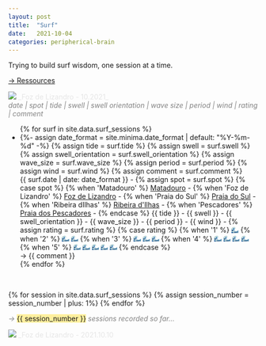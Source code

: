 ```yaml
---
layout: post
title:  "Surf"
date:   2021-10-04
categories: peripherical-brain
---
```



Trying to build surf wisdom, one session at a time.

<a href="/category/surf/ressources" class="post-meta">→ Ressources</a>

<picture>
    <source srcset="https://live.staticflickr.com/65535/51559018368_0fb244007d_4k.jpg"
            media="(min-width: 800px)">
    <img src="https://live.staticflickr.com/65535/51559018368_0fb244007d_4k.jpg"/>
</picture>
<a style='color:#e6e6e6;' class='post-meta'>_Foz de Lizandro - 10.2021_</a>

<br>
<a style='color: #828282; font-style: italic;'>date | spot | tide | swell | swell orientation | wave size | period | wind | rating | comment</a>

<ul>
{% for surf in site.data.surf_sessions %}
    <li>
            {%- assign date_format = site.minima.date_format | default: "%Y-%m-%d" -%}
            {% assign tide = surf.tide %}
            {% assign swell = surf.swell %}
            {% assign swell_orientation = surf.swell_orientation %}
            {% assign wave_size = surf.wave_size %}
            {% assign period = surf.period %}
            {% assign wind = surf.wind %}
            {% assign comment = surf.comment %}
            <div class="{{surf.rating}}">
                <span class="post-meta">{{ surf.date | date: date_format }}</span><span class="post-meta"> - </span>
                {% assign spot = surf.spot %} 
                    {% case spot %} 
                        {% when 'Matadouro' %}
                            <a href="https://www.surf-forecast.com/breaks/Pedra-Branca/forecasts/latest/six_day" class="spot">Matadouro</a><span class="post-meta"> - </span> 
                        {% when 'Foz de Lizandro' %}
                            <a href="https://www.surf-forecast.com/breaks/Fozdo-Lizandro/forecasts/latest/six_day" class="spot">Foz de Lizandro</a><span class="post-meta"> - </span> 
                        {% when 'Praia do Sul' %}
                            <a href="https://www.surf-forecast.com/breaks/Praia-do-Sul-1/forecasts/latest/six_day" class="spot">Praia do Sul</a><span class="post-meta"> - </span> 
                        {% when 'Ribeira dIlhas' %}
                            <a href="https://www.surf-forecast.com/breaks/Ribeira-Dilhas/forecasts/latest/six_day" class="spot">Ribeira d'Ilhas</a><span class="post-meta"> - </span>
                        {% when 'Pescadores' %}
                            <a href="https://www.surf-forecast.com/breaks/Praiado-Peixe/forecasts/latest/six_day" class="spot">Praia dos Pescadores</a><span class="post-meta"> - </span>     
                    {% endcase %} 
                <!-- <a class="spot"> {{ spot }} </a><span class="post-meta"> - </span> -->
                <span class="tide"> {{ tide }} </span><span class="post-meta"> - </span>
                <span class="swell"> {{ swell }} </span><span class="post-meta"> - </span>
                <span class="swell_orientation"> {{ swell_orientation }} </span><span class="post-meta"> - </span>
                <span class="wave_size"> {{ wave_size }} </span><span class="post-meta"> - </span>
                <span class="period"> {{ period }} </span><span class="post-meta"> - </span>
                <span class="wind"> {{ wind }} </span><span class="post-meta"> - </span>
                {% assign rating = surf.rating %} {% case rating %} {% when '1' %} 
                <picture>
                    <source style='height: 3%; width: 3%; object-fit: contain' srcset="/assets/hokusai_wave.png" media="(max-width: 20px)">
                    <img style='height: 3%; width: 3%; object-fit: contain' src="/assets/hokusai_wave.png" />
                </picture> 
            {% when '2' %} 
            <picture>
                <source style='height: 3%; width: 3%; object-fit: contain' srcset="/assets/hokusai_wave.png" media="(max-width: 20px)">
                <source style='height: 3%; width: 3%; object-fit: contain' srcset="/assets/hokusai_wave.png" media="(max-width: 20px)">
                <img style='height: 3%; width: 3%; object-fit: contain' src="/assets/hokusai_wave.png" />
                <img style='height: 3%; width: 3%; object-fit: contain' src="/assets/hokusai_wave.png" />
            </picture>
            {% when '3' %}
            <picture>
                <source style='height: 3%; width: 3%; object-fit: contain' srcset="/assets/hokusai_wave.png" media="(max-width: 20px)">
                <source style='height: 3%; width: 3%; object-fit: contain' srcset="/assets/hokusai_wave.png" media="(max-width: 20px)">
                <source style='height: 3%; width: 3%; object-fit: contain' srcset="/assets/hokusai_wave.png" media="(max-width: 20px)">
                <img style='height: 3%; width: 3%; object-fit: contain' src="/assets/hokusai_wave.png" />
                <img style='height: 3%; width: 3%; object-fit: contain' src="/assets/hokusai_wave.png" />
                <img style='height: 3%; width: 3%; object-fit: contain' src="/assets/hokusai_wave.png" />
            </picture>
            {% when '4' %}
            <picture>
                <source style='height: 3%; width: 3%; object-fit: contain' srcset="/assets/hokusai_wave.png" media="(max-width: 20px)">
                <img style='height: 3%; width: 3%; object-fit: contain' src="/assets/hokusai_wave.png" />
            </picture>
            <picture>
                <source style='height: 3%; width: 3%; object-fit: contain' srcset="/assets/hokusai_wave.png" media="(max-width: 20px)">
                <img style='height: 3%; width: 3%; object-fit: contain' src="/assets/hokusai_wave.png" />
            </picture>
            <picture>
                <source style='height: 3%; width: 3%; object-fit: contain' srcset="/assets/hokusai_wave.png" media="(max-width: 20px)">
                <img style='height: 3%; width: 3%; object-fit: contain' src="/assets/hokusai_wave.png" />
            </picture>
            <picture>
                <source style='height: 3%; width: 3%; object-fit: contain' srcset="/assets/hokusai_wave.png" media="(max-width: 20px)">
                <img style='height: 3%; width: 3%; object-fit: contain' src="/assets/hokusai_wave.png" />
            </picture>
            {% when '5' %}
            <picture>
                <source style='height: 3%; width: 3%; object-fit: contain' srcset="/assets/hokusai_wave.png" media="(max-width: 20px)">
                <img style='height: 3%; width: 3%; object-fit: contain' src="/assets/hokusai_wave.png" />
            </picture>
            <picture>
                <source style='height: 3%; width: 3%; object-fit: contain' srcset="/assets/hokusai_wave.png" media="(max-width: 20px)">
                <img style='height: 3%; width: 3%; object-fit: contain' src="/assets/hokusai_wave.png" />
            </picture>
            <picture>
                <source style='height: 3%; width: 3%; object-fit: contain' srcset="/assets/hokusai_wave.png" media="(max-width: 20px)">
                <img style='height: 3%; width: 3%; object-fit: contain' src="/assets/hokusai_wave.png" />
            </picture>
            <picture>
                <source style='height: 3%; width: 3%; object-fit: contain' srcset="/assets/hokusai_wave.png" media="(max-width: 20px)">
                <img style='height: 3%; width: 3%; object-fit: contain' src="/assets/hokusai_wave.png" />
            </picture>
            <picture>
                <source style='height: 3%; width: 3%; object-fit: contain' srcset="/assets/hokusai_wave.png" media="(max-width: 20px)">
                <img style='height: 3%; width: 3%; object-fit: contain' src="/assets/hokusai_wave.png" />
            </picture>
            {% endcase %} 
            <br>
            <span class="post-meta">→ {{ comment }}</span>
        </div>
    </li>
{% endfor %}
</ul>

<br>

{% for session in site.data.surf_sessions %}
    {% assign session_number = session_number | plus: 1%}
{% endfor %}

<span class="post-meta" style='color: #828282; font-style: italic;'>→ </span><span class='post-meta' style='background-color:#FFEF9E; font-style: bold'>{{ session_number }}</span><span class="post-meta" style='color: #828282; font-style: italic;'> sessions recorded so far...</span>

<picture>
    <source srcset="https://live.staticflickr.com/65535/51574296595_71cd694100_4k.jpg"
            media="(min-width: 800px)">
    <img src="https://live.staticflickr.com/65535/51574296595_71cd694100_4k.jpg"/>
</picture>
<a style='color:#e6e6e6;' class='post-meta'>_Foz de Lizandro - 2021.10.10</a>

